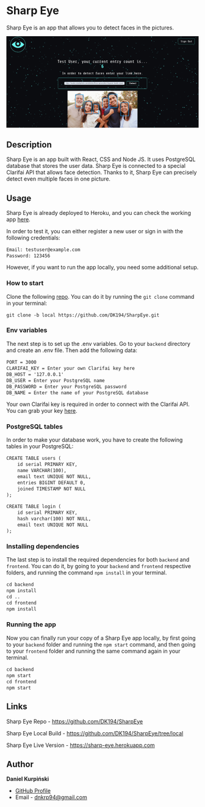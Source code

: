 # Sharp Eye

Sharp Eye is an app that allows you to detect faces in the pictures.

![screenshot](https://github.com/DK194/SharpEye/blob/master/uploads/sharpeye.png)

## Description

Sharp Eye is an app built with React, CSS and Node JS. It uses PostgreSQL database that stores the user data. Sharp Eye is connected to a special Clarifai API that allows face detection. Thanks to it, Sharp Eye can precisely detect even multiple faces in one picture.

## Usage

Sharp Eye is already deployed to Heroku, and you can check the working app [here](https://sharp-eye.herokuapp.com).

In order to test it, you can either register a new user or sign in with the following credentials:

```
Email: testuser@example.com
Password: 123456
```

However, if you want to run the app locally, you need some additional setup.

### How to start

Clone the following [repo](https://github.com/DK194/SharpEye/tree/local). You can do it by running the ```git clone``` command in your terminal:  

```
git clone -b local https://github.com/DK194/SharpEye.git
```
### Env variables

The next step is to set up the .env variables. Go to your ```backend``` directory and create an .env file. Then add the following data:

```
PORT = 3000
CLARIFAI_KEY = Enter your own Clarifai key here
DB_HOST = '127.0.0.1'
DB_USER = Enter your PostgreSQL name
DB_PASSWORD = Enter your PostgreSQL password
DB_NAME = Enter the name of your PostgreSQL database
```

Your own Clarifai key is required in order to connect with the Clarifai API. You can grab your key [here](https://www.clarifai.com).

### PostgreSQL tables

In order to make your database work, you have to create the following tables in your PostgreSQL:

```
CREATE TABLE users (
	id serial PRIMARY KEY,
	name VARCHAR(100),
	email text UNIQUE NOT NULL,
	entries BIGINT DEFAULT 0,
	joined TIMESTAMP NOT NULL
);
```

```
CREATE TABLE login (
	id serial PRIMARY KEY,
	hash varchar(100) NOT NULL,
	email text UNIQUE NOT NULL
);
```

### Installing dependencies

The last step is to install the required dependencies for both ```backend``` and ```frontend```. You can do it, by going to your ```backend``` and ```frontend``` respective folders, and running the command ```npm install``` in your terminal.

```
cd backend
npm install
cd ..
cd frontend
npm install
``` 
### Running the app

Now you can finally run your copy of a Sharp Eye app locally, by first going to your ```backend``` folder and running the ```npm start``` command, and then going to your ```frontend``` folder and running the same command again in your terminal.
 
```
cd backend
npm start
cd frontend
npm start
```
## Links

Sharp Eye Repo - https://github.com/DK194/SharpEye

Sharp Eye Local Build - https://github.com/DK194/SharpEye/tree/local

Sharp Eye Live Version - https://sharp-eye.herokuapp.com

## Author

**Daniel Kurpiński**

- [GitHub Profile](https://github.com/DK194)
- Email - dnkrp94@gmail.com
